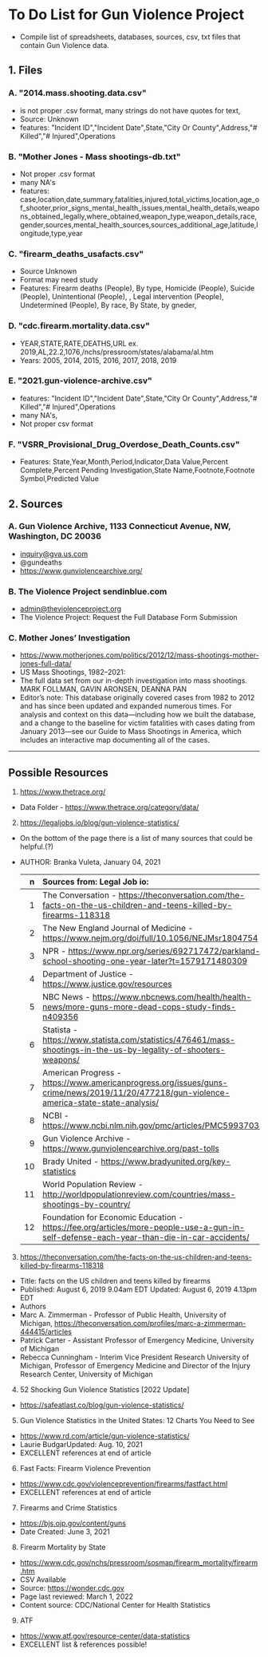 # To Do List for Gun Violence Project

- Compile list of spreadsheets, databases, sources, csv, txt files that contain Gun Violence data.

## 1. Files

### A. "2014.mass.shooting.data.csv"

- is not proper .csv format, many strings do not have quotes for text, 
- Source: Unknown
- features: "Incident ID","Incident Date",State,"City Or County",Address,"# Killed","# Injured",Operations

### B. "Mother Jones - Mass shootings-db.txt"

- Not proper .csv format
- many NA's
- features: case,location,date,summary,fatalities,injured,total_victims,location,age_of_shooter,prior_signs_mental_health_issues,mental_health_details,weapons_obtained_legally,where_obtained,weapon_type,weapon_details,race,gender,sources,mental_health_sources,sources_additional_age,latitude,longitude,type,year

### C. "firearm_deaths_usafacts.csv"

- Source Unknown
- Format may need study
- Features: Firearm deaths (People), By type, Homicide (People), Suicide (People), Unintentional (People), , Legal intervention (People),  Undetermined (People), By race, By State, by gneder,

### D. "cdc.firearm.mortality.data.csv"

- YEAR,STATE,RATE,DEATHS,URL   ex. 2019,AL,22.2,1076,/nchs/pressroom/states/alabama/al.htm
- Years: 2005, 2014, 2015, 2016, 2017, 2018, 2019

### E. "2021.gun-violence-archive.csv"

- features: "Incident ID","Incident Date",State,"City Or County",Address,"# Killed","# Injured",Operations
- many NA's,
- Not proper csv format

### F. "VSRR_Provisional_Drug_Overdose_Death_Counts.csv"

- Features: State,Year,Month,Period,Indicator,Data Value,Percent Complete,Percent Pending Investigation,State Name,Footnote,Footnote Symbol,Predicted Value

## 2. Sources

### A. Gun Violence Archive, 1133 Connecticut Avenue, NW, Washington, DC 20036

- inquiry@gva.us.com
- @gundeaths
- https://www.gunviolencearchive.org/

### B. The Violence Project sendinblue.com 

- admin@theviolenceproject.org
- The Violence Project: Request the Full Database Form Submission

### C. Mother Jones’ Investigation

- https://www.motherjones.com/politics/2012/12/mass-shootings-mother-jones-full-data/
- US Mass Shootings, 1982–2021: 
- The full data set from our in-depth investigation into mass shootings. MARK FOLLMAN, GAVIN ARONSEN, DEANNA PAN
- Editor’s note: This database originally covered cases from 1982 to 2012 and has since been updated and expanded numerous times. For analysis and context on this data—including how we built the database, and a change to the baseline for victim fatalities with cases dating from January 2013—see our Guide to Mass Shootings in America, which includes an interactive map documenting all of the cases.

---

## Possible Resources

1. https://www.thetrace.org/

- Data Folder - https://www.thetrace.org/category/data/

2. https://legaljobs.io/blog/gun-violence-statistics/

- On the bottom of the page there is a list of many sources that could be helpful.(?)
- AUTHOR: Branka Vuleta, January 04, 2021

   | n | Sources from: Legal Job io: |
   |--:|:----------------------------|
   | 1 | The Conversation - https://theconversation.com/the-facts-on-the-us-children-and-teens-killed-by-firearms-118318 |
   | 2 | The New England Journal of Medicine - https://www.nejm.org/doi/full/10.1056/NEJMsr1804754 |
   | 3 | NPR - https://www.npr.org/series/692717472/parkland-school-shooting-one-year-later?t=1579171480309 |
   | 4 | Department of Justice - https://www.justice.gov/resources |
   | 5 | NBC News - https://www.nbcnews.com/health/health-news/more-guns-more-dead-cops-study-finds-n409356 |
   | 6 | Statista - https://www.statista.com/statistics/476461/mass-shootings-in-the-us-by-legality-of-shooters-weapons/ |
   | 7 | American Progress - https://www.americanprogress.org/issues/guns-crime/news/2019/11/20/477218/gun-violence-america-state-state-analysis/ |
   | 8 | NCBI - https://www.ncbi.nlm.nih.gov/pmc/articles/PMC5993703/ |
   | 9 | Gun Violence Archive - https://www.gunviolencearchive.org/past-tolls |
   | 10 | Brady United - https://www.bradyunited.org/key-statistics |
   | 11 | World Population Review - http://worldpopulationreview.com/countries/mass-shootings-by-country/ |
   | 12 | Foundation for Economic Education - https://fee.org/articles/more-people-use-a-gun-in-self-defense-each-year-than-die-in-car-accidents/ |

 3. https://theconversation.com/the-facts-on-the-us-children-and-teens-killed-by-firearms-118318

- Title: facts on the US children and teens killed by firearms
- Published: August 6, 2019 9.04am EDT Updated: August 6, 2019 4.13pm EDT 
- Authors
- Marc A. Zimmerman - Professor of Public Health, University of Michigan, https://theconversation.com/profiles/marc-a-zimmerman-444415/articles
- Patrick Carter - Assistant Professor of Emergency Medicine, University of Michigan
- Rebecca Cunningham - Interim Vice President Research University of Michigan, Professor of Emergency Medicine and Director of the Injury Research Center, University of Michigan

4. 52 Shocking Gun Violence Statistics [2022 Update]

- https://safeatlast.co/blog/gun-violence-statistics/

5. Gun Violence Statistics in the United States: 12 Charts You Need to See

- https://www.rd.com/article/gun-violence-statistics/
- Laurie BudgarUpdated: Aug. 10, 2021
- EXCELLENT references at end of article

6. Fast Facts: Firearm Violence Prevention

- https://www.cdc.gov/violenceprevention/firearms/fastfact.html
- EXCELLENT references at end of article

7. Firearms and Crime Statistics

- https://bjs.ojp.gov/content/guns
- Date Created: June 3, 2021 

8. Firearm Mortality by State

- https://www.cdc.gov/nchs/pressroom/sosmap/firearm_mortality/firearm.htm
- CSV Available
- Source: https://wonder.cdc.gov
- Page last reviewed: March 1, 2022	
- Content source: CDC/National Center for Health Statistics 

9. ATF

- https://www.atf.gov/resource-center/data-statistics
- EXCELLENT list & references possible!

